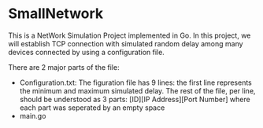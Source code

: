 # SmallNetwork
This is a NetWork Simulation Project implemented in Go. In this project, we will establish TCP connection with simulated random delay among many devices connected 
by using a configuration file.

There are 2 major parts of the file:
- Configuration.txt: The figuration file has 9 lines: the first line represents the minimum and maximum simulated delay. The rest of the file, per line, should
be understood as 3 parts: [ID][IP Address][Port Number] where each part was seperated by an empty space
- main.go

